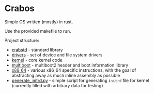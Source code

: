 # Crabos
Simple OS written (mostly) in rust.

Use the provided makefile to run.

Project structure:
* [crabstd](crabstd) - standard library
* [drivers](drivers) - set of device and file system drivers
* [kernel](kernel) - core kernel code
* [multiboot](multiboot) - multiboot2 header and boot information library
* [x86_64](x86_64) - various x86_64 specific instructions, with the goal of abstracting away as much inline assembly as possible
* [generate_initrd.py](generate_initrd.py) - simple script for generating `initrd` file for kernel (currently filled with arbitrary data for testing)